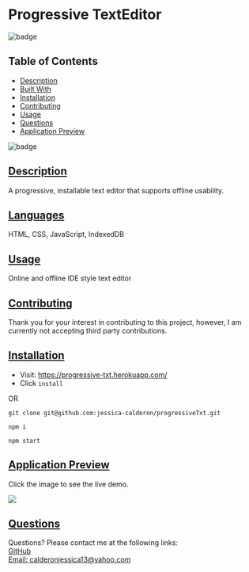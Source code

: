 
# Progressive TextEditor
![badge](https://img.shields.io/badge/Made%20with%20%E2%99%A5%20by%20-Jessica%20E.%20Calderon-blueviolet)
## Table of Contents
* [Description](#description)
* [Built With](#languages)
* [Installation](#installation)
* [Contributing](#contributing)
* [Usage](#usage)
* [Questions](#questions)
* [Application Preview](#application-preview)

![badge](https://img.shields.io/badge/license-MIT-blue)

## [Description](#table-of-contents)
A progressive, installable text editor that supports offline usability. 

## [Languages](#table-of-contents)
HTML, CSS, JavaScript, IndexedDB

## [Usage](#table-of-contents)
Online and offline IDE style text editor

## [Contributing](#table-of-contents)

Thank you for your interest in contributing to this project, however, I am currently not accepting third party contributions.

## [Installation](#table-of-contents)
* Visit: https://progressive-txt.herokuapp.com/
* Click `install`

OR 

`git clone git@github.com:jessica-calderon/progressiveTxt.git`

`npm i`

`npm start`

## [Application Preview](#table-of-contents)
Click the image to see the live demo.

<a href='https://progressive-txt.herokuapp.com/' alt='preview video link'><img src='./assets/images/JATE.gif'></a>

## [Questions](#table-of-contents)
Questions? Please contact me at the following links: <br>
[GitHub](https://github.com/jessica-calderon) <br>
[Email: calderonjessica13@yahoo.com](mailto:calderonjessica13@yahoo.com)